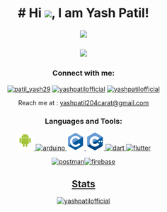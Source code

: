

<h1 align="center"># Hi <img src="https://raw.githubusercontent.com/MartinHeinz/MartinHeinz/master/wave.gif" width="30">, I am Yash Patil! </h1>


<h3 align="center">
  <img src="https://readme-typing-svg.herokuapp.com?font=Edu+SA+Beginner&duration=4000&color=FF69B4&background=FF763F00&multiline=true&width=380&height=64&lines=A+passionate+Developer+from+India!;Experiencing+Mobile+App+Development+%F0%9F%98%89">
</h3>


<h3 align="center"><img src="https://seodigitalindiamarketing.com/wp-content/uploads/2020/12/gif-5.gif" width="150" /></h3>
<h3 align="center">Connect with me:</h3>

<p align="center">
<a href="https://twitter.com/patil_yash29" target="blank"><img align="center" src="https://raw.githubusercontent.com/rahuldkjain/github-profile-readme-generator/master/src/images/icons/Social/twitter.svg" alt="patil_yash29" height="30" width="40" /></a>
<a href="https://www.linkedin.com/in/yash-patil-14179816b/" target="blank"><img align="center" src="https://raw.githubusercontent.com/rahuldkjain/github-profile-readme-generator/master/src/images/icons/Social/linked-in-alt.svg" alt="yashpatilofficial" height="30" width="40" /></a>
<a href="https://instagram.com/yashpatilofficial" target="blank"><img align="center" src="https://raw.githubusercontent.com/rahuldkjain/github-profile-readme-generator/master/src/images/icons/Social/instagram.svg" alt="yashpatilofficial" height="30" width="40" /></a>
</p>
<p align="center"> Reach me at : <a href="https://mail.google.com/mail" > yashpatil204carat@gmail.com </a> </p>

<h3 align="center">Languages and Tools:</h3>
<p align="center"> <a href="https://developer.android.com" target="_blank"> <img src="https://raw.githubusercontent.com/devicons/devicon/master/icons/android/android-original-wordmark.svg" alt="android" width="40" height="40"/> </a> <a href="https://www.arduino.cc/" target="_blank"> <img src="https://cdn.worldvectorlogo.com/logos/arduino-1.svg" alt="arduino" width="40" height="40"/> </a> <a href="https://www.cprogramming.com/" target="_blank"> <img src="https://raw.githubusercontent.com/devicons/devicon/master/icons/c/c-original.svg" alt="c" width="40" height="40"/> </a> <a href="https://www.w3schools.com/cpp/" target="_blank"> <img src="https://raw.githubusercontent.com/devicons/devicon/master/icons/cplusplus/cplusplus-original.svg" alt="cplusplus" width="40" height="40"/> </a> <a href="https://dart.dev" target="_blank"> <img src="https://www.vectorlogo.zone/logos/dartlang/dartlang-icon.svg" alt="dart" width="40" height="40"/> </a> <a href="https://flutter.dev" target="_blank"> <img src="https://www.vectorlogo.zone/logos/flutterio/flutterio-icon.svg" alt="flutter" width="40" height="40"/> </a> 
</p>
<p align="center"> <a href="https://www.postman.com" target="_blank"><img src="https://www.svgrepo.com/show/354202/postman-icon.svg" alt="postman" width="40" height="40"><a href="https://firebase.google.com/" target="_blank"><img src="https://www.svgrepo.com/show/353735/firebase.svg" alt="firebase" width="40" height="40"></p>

<div align="center" width="100%">
<h2 >Stats</h2>
<img  src="https://github-readme-stats.vercel.app/api?username=yashpatilofficial&show_icons=true&locale=en" alt="yashpatilofficial" />
</div>
